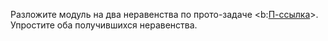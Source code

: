 Разложите модуль на два неравенства по прото-задаче <b:[П-ссылка](advanced/proto/common/simple-abs)>. Упростите оба получившихся неравенства.